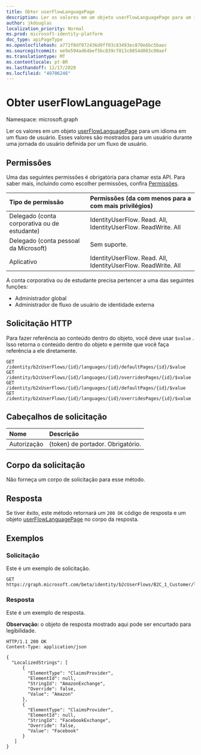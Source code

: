 ```yaml
---
title: Obter userFlowLanguagePage
description: Ler os valores em um objeto userFlowLanguagePage para um idioma em um fluxo de usuário.
author: jkdouglas
localization_priority: Normal
ms.prod: microsoft-identity-platform
doc_type: apiPageType
ms.openlocfilehash: a772f0df072436d9ff03c83493ec870e6bc5baec
ms.sourcegitcommit: ee9e594ad64bef5bc839cf813c0854d083c00aef
ms.translationtype: MT
ms.contentlocale: pt-BR
ms.lasthandoff: 12/17/2020
ms.locfileid: "49706246"
---
```

# <a name="get-userflowlanguagepage"></a>Obter userFlowLanguagePage

Namespace: microsoft.graph

Ler os valores em um objeto [userFlowLanguagePage](../resources/userflowlanguagepage.md) para um idioma em um fluxo de usuário. Esses valores são mostrados para um usuário durante uma jornada do usuário definida por um fluxo de usuário.

## <a name="permissions"></a>Permissões

Uma das seguintes permissões é obrigatória para chamar esta API. Para saber mais, incluindo como escolher permissões, confira [Permissões](/graph/permissions-reference).

|Tipo de permissão      | Permissões (da com menos para a com mais privilégios)              |
|:--------------------|:---------------------------------------------------------|
|Delegado (conta corporativa ou de estudante)|IdentityUserFlow. Read. All, IdentityUserFlow. ReadWrite. All|
|Delegado (conta pessoal da Microsoft)| Sem suporte.|
|Aplicativo|IdentityUserFlow. Read. All, IdentityUserFlow. ReadWrite. All|

A conta corporativa ou de estudante precisa pertencer a uma das seguintes funções:

* Administrador global
* Administrador de fluxo de usuário de identidade externa

## <a name="http-request"></a>Solicitação HTTP

Para fazer referência ao conteúdo dentro do objeto, você deve usar `$value` . Isso retorna o conteúdo dentro do objeto e permite que você faça referência a ele diretamente.

<!-- {
  "blockType": "ignored"
}
-->

``` http
GET /identity/b2cUserFlows/{id}/languages/{id}/defaultPages/{id}/$value
GET /identity/b2cUserFlows/{id}/languages/{id}/overridesPages/{id}/$value
GET /identity/b2xUserFlows/{id}/languages/{id}/defaultPages/{id}/$value
GET /identity/b2xUserFlows/{id}/languages/{id}/overridesPages/{id}/$value
```

## <a name="request-headers"></a>Cabeçalhos de solicitação

|Nome|Descrição|
|:---|:---|
|Autorização|{token} de portador. Obrigatório.|

## <a name="request-body"></a>Corpo da solicitação

Não forneça um corpo de solicitação para esse método.

## <a name="response"></a>Resposta

Se tiver êxito, este método retornará um `200 OK` código de resposta e um objeto [userFlowLanguagePage](../resources/userflowlanguagepage.md) no corpo da resposta.

## <a name="examples"></a>Exemplos

### <a name="request"></a>Solicitação

Este é um exemplo de solicitação.

<!-- {
  "blockType": "request",
  "name": "get_userflowlanguagepage"
}
-->

``` http
GET https://graph.microsoft.com/beta/identity/b2cUserFlows/B2C_1_Customer/languages/en/defaultPages/idpselections/$value
```

### <a name="response"></a>Resposta

Este é um exemplo de resposta.

**Observação:** o objeto de resposta mostrado aqui pode ser encurtado para legibilidade.
<!-- {
  "blockType": "response",
  "truncated": true,
  "@odata.type": "microsoft.graph.userFlowLanguagePage"
}
-->

``` http
HTTP/1.1 200 OK
Content-Type: application/json

{
  "LocalizedStrings": [
      {
        "ElementType": "ClaimsProvider",
        "ElementId": null,
        "StringId": "AmazonExchange",
        "Override": false,
        "Value": "Amazon"
      },
      {
        "ElementType": "ClaimsProvider",
        "ElementId": null,
        "StringId": "FacebookExchange",
        "Override": false,
        "Value": "Facebook"
      }
   ]
}
```
